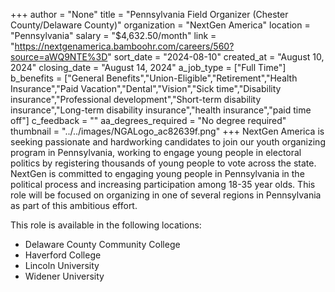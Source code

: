 +++
author = "None"
title = "Pennsylvania Field Organizer (Chester County/Delaware County)"
organization = "NextGen America"
location = "Pennsylvania"
salary = "$4,632.50/month"
link = "https://nextgenamerica.bamboohr.com/careers/560?source=aWQ9NTE%3D"
sort_date = "2024-08-10"
created_at = "August 10, 2024"
closing_date = "August 14, 2024"
a_job_type = ["Full Time"]
b_benefits = ["General Benefits","Union-Eligible","Retirement","Health Insurance","Paid Vacation","Dental","Vision","Sick time","Disability insurance","Professional development","Short-term disability insurance","Long-term disability insurance","health insurance","paid time off"]
c_feedback = ""
aa_degrees_required = "No degree required"
thumbnail = "../../images/NGALogo_ac82639f.png"
+++
NextGen America is seeking passionate and hardworking candidates to join our youth organizing program in Pennsylvania, working to engage young people in electoral politics by registering thousands of young people to vote across the state. NextGen is committed to engaging young people in Pennsylvania in the political process and increasing participation among 18-35 year olds. This role will be focused on organizing in one of several regions in Pennsylvania as part of this ambitious effort. 

This role is available in the following locations: 
- Delaware County Community College
- Haverford College 
- Lincoln University 
- Widener University 